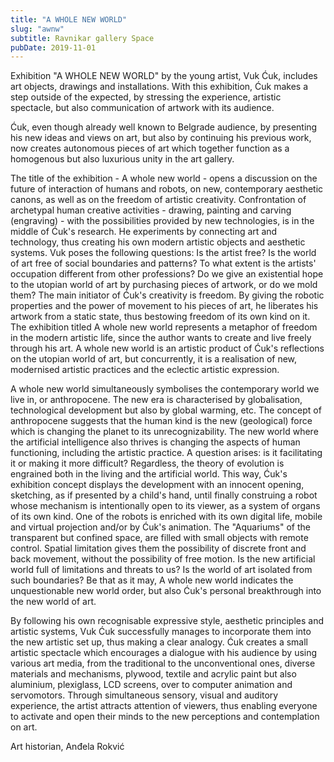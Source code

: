```yaml
---
title: "A WHOLE NEW WORLD"
slug: "awnw"
subtitle: Ravnikar gallery Space 
pubDate: 2019-11-01
---
```

Exhibition "A WHOLE NEW WORLD" by the young artist, Vuk Ćuk, includes art objects, drawings and installations. With this exhibition, Ćuk makes a step outside of the expected, by stressing the experience, artistic spectacle, but also communication of artwork with its audience.

Ćuk, even though already well known to Belgrade audience, by presenting his new ideas and views on art, but also by continuing his previous work, now creates autonomous pieces of art which together function as a homogenous but also luxurious unity in the art gallery.

The title of the exhibition - A whole new world - opens a discussion on the future of interaction of humans and robots, on new, contemporary aesthetic canons, as well as on the freedom of artistic creativity. Confrontation of archetypal human creative activities - drawing, painting and carving (engraving) - with the possibilities provided by new technologies, is in the middle of Ćuk's research. He experiments by connecting art and technology, thus creating his own modern artistic objects and aesthetic systems. Vuk poses the following questions: Is the artist free? Is the world of art free of social boundaries and patterns? To what extent is the artists' occupation different from other professions? Do we give an existential hope to the utopian world of art by purchasing pieces of artwork, or do we mold them? The main initiator of Ćuk's creativity is freedom. By giving the robotic properties and the power of movement to his pieces of art, he liberates his artwork from a static state, thus bestowing freedom of its own kind on it. The exhibition titled A whole new world represents a metaphor of freedom in the modern artistic life, since the author wants to create and live freely through his art. A whole new world is an artistic product of Ćuk's reflections on the utopian world of art, but concurrently, it is a realisation of new, modernised artistic practices and the eclectic artistic expression.

A whole new world simultaneously symbolises the contemporary world we live in, or anthropocene. The new era is characterised by globalisation, technological development but also by global warming, etc. The concept of anthropocene suggests that the human kind is the new (geological) force which is changing the planet to its unrecognizability. The new world where the artificial intelligence also thrives is changing the aspects of human functioning, including the artistic practice. A question arises: is it facilitating it or making it more difficult? Regardless, the theory of evolution is engrained both in the living and the artificial world. This way, Ćuk's exhibition concept displays the development with an innocent opening, sketching, as if presented by a child's hand, until finally construing a robot whose mechanism is intentionally open to its viewer, as a system of organs of its own kind. One of the robots is enriched with its own digital life, mobile and virtual projection and/or by Ćuk's animation. The "Aquariums" of the transparent but confined space, are filled with small objects with remote control. Spatial limitation gives them the possibility of discrete front and back movement, without the possibility of free motion. Is the new artificial world full of limitations and threats to us? Is the world of art isolated from such boundaries? Be that as it may, A whole new world indicates the unquestionable new world order, but also Ćuk's personal breakthrough into the new world of art.

By following his own recognisable expressive style, aesthetic principles and artistic systems, Vuk Ćuk successfully manages to incorporate them into the new artistic set up, thus making a clear analogy. Ćuk creates a small artistic spectacle which encourages a dialogue with his audience by using various art media, from the traditional to the unconventional ones, diverse materials and mechanisms, plywood, textile and acrylic paint but also aluminium, plexiglass, LCD screens, over to computer animation and servomotors. Through simultaneous sensory, visual and auditory experience, the artist attracts attention of viewers, thus enabling everyone to activate and open their minds to the new perceptions and contemplation on art.

Art historian, Anđela Rokvić
